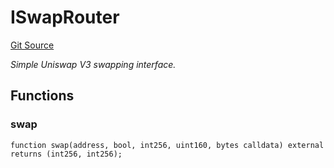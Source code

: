 # ISwapRouter
[Git Source](https://github.com/NaniDAO/accounts/blob/f3bc2185db28d87882552dfc1387b652c8de72eb/src/paymasters/NEETH.sol)

*Simple Uniswap V3 swapping interface.*


## Functions
### swap


```solidity
function swap(address, bool, int256, uint160, bytes calldata) external returns (int256, int256);
```

